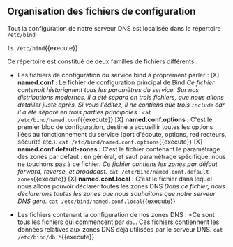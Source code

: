 ## Organisation des fichiers de configuration

Tout la configuration de notre serveur DNS est localisée dans le répertoire `/etc/bind`

`ls /etc/bind`{{execute}}

Ce répertoire est constitué de deux familles de fichiers différents : 
- Les fichiers de configuration du service bind à proprement parler :
[X] **named.conf :** Le fichier de configuration principal de Bind
	_Ce fichier contenait historiqment tous les paramètres du service. Sur nos distributions modernes, il a été sépara en trois fichiers, que nous allons détailler juste après. Si vous l'éditez, il ne contiens que trois `include` car il a été séparé en trois parties principales :_
	`cat /etc/bind/named.conf`{{execute}}
  [X] **named.conf.options :** C'est le premier bloc de configuration, destiné a accueillir toutes les options liées au fonctionnement du service (port d'écoute, options, redirecteurs, sécurité etc.).
`cat /etc/bind/named.conf.options`{{execute}}
  [X] **named.conf.default-zones :** C'est le fichier contenant le paramétrage des zones par défaut : en général, et sauf paramétrage spécifique, nous ne touchons pas à ce fichier.
      *Ce fichier contiens les zones par défaut forward, reverse, et broadcast.*
`cat /etc/bind/named.conf.default-zones`{{execute}}
  [X] **named.conf.local :** C'est le fichier dans lequel nous allons pouvoir déclarer toutes les zones DNS
      *Dans ce fichier, nous déclarerons toutes les zones que nous souhaitons que notre serveur DNS gère.*
`cat /etc/bind/named.conf.local`{{execute}}

- Les fichiers contenant la configuration de nos zones DNS :
  *Ce sont tous les fichiers qui commencent par `db.`. Ces fichiers contiennent les données relatives aux zones DNS déjà utilisées par le serveur DNS.
`cat /etc/bind/db.*`{{execute}}


